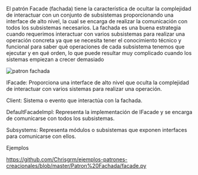 El patrón Facade (fachada) tiene la característica de ocultar la complejidad de interactuar con un conjunto de subsistemas proporcionando 
una interface de alto nivel, la cual se encarga de realizar la comunicación con todos los subsistemas necesarios.
La fachada es una buena estrategia cuando requerimos interactuar con varios subsistemas para realizar una operación concreta ya que 
se necesita tener el conocimiento técnico y funcional para saber qué operaciones de cada subsistema tenemos que ejecutar y en qué orden, 
lo que puede resultar muy complicado cuando los sistemas empiezan a crecer demasiado

![patron fachada](https://user-images.githubusercontent.com/42417223/52320770-17f54680-299f-11e9-87f2-e85d25f924e5.png)

IFacade: Proporciona una interface de alto nivel que oculta la complejidad de interactuar con varios sistemas para realizar una operación.

Client: Sistema o evento que interactúa con la fachada.

DefaultFacadeImpl: Representa la implementación de IFacade y se encarga de comunicarse con todos los subsistemas.

Subsystems: Representa módulos o subsistemas que exponen interfaces para comunicarse con ellos.

Ejemplos

https://github.com/Chrisgrm/ejemplos-patrones-creacionales/blob/master/Patron%20Fachada/facade.py

